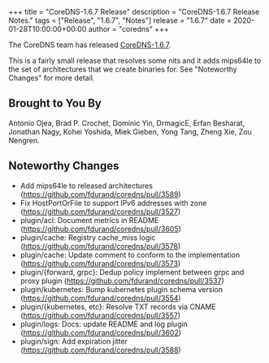 +++
title = "CoreDNS-1.6.7 Release"
description = "CoreDNS-1.6.7 Release Notes."
tags = ["Release", "1.6.7", "Notes"]
release = "1.6.7"
date = 2020-01-28T10:00:00+00:00
author = "coredns"
+++

The CoreDNS team has released
[CoreDNS-1.6.7](https://github.com/fdurand/coredns/releases/tag/v1.6.7).

This is a fairly small release that resolves some nits and it adds mips64le to the set of
architectures that we create binaries for. See "Noteworthy Changes" for more detail.

## Brought to You By

Antonio Ojea,
Brad P. Crochet,
Dominic Yin,
DrmagicE,
Erfan Besharat,
Jonathan Nagy,
Kohei Yoshida,
Miek Gieben,
Yong Tang,
Zheng Xie,
Zou Nengren.

## Noteworthy Changes

* Add mips64le to released architectures (https://github.com/fdurand/coredns/pull/3589)
* Fix HostPortOrFile to support IPv6 addresses with zone (https://github.com/fdurand/coredns/pull/3527)
* plugin/acl: Document metrics in README (https://github.com/fdurand/coredns/pull/3605)
* plugin/cache: Registry cache_miss logic (https://github.com/fdurand/coredns/pull/3578)
* plugin/cache: Update comment to conform to the implementation (https://github.com/fdurand/coredns/pull/3573)
* plugin/{forward, grpc}: Dedup policy implement between grpc and proxy plugin (https://github.com/fdurand/coredns/pull/3537)
* plugin/kubernetes: Bump kubernetes plugin schema version (https://github.com/fdurand/coredns/pull/3554)
* plugin/{kubernetes, etc}: Resolve TXT records via CNAME (https://github.com/fdurand/coredns/pull/3557)
* plugin/logs: Docs: update README and log plugin (https://github.com/fdurand/coredns/pull/3602)
* plugin/sign: Add expiration jitter (https://github.com/fdurand/coredns/pull/3588)
